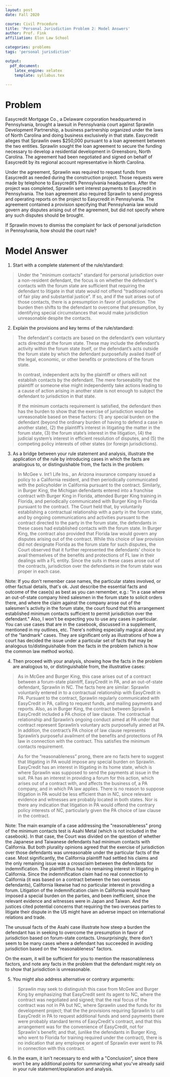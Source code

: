 ```yaml
---
layout: post 
date: Fall 2020

course: Civil Procedure 
title: 'Personal Jurisdiction Problem 2: Model Answers'
author: Prof. Fink
affiliation: Elon Law School 

categories: problems 
tags: 'personal jurisdiction'

output: 
  pdf_document:
    latex_engine: xelatex
    template: syllabus.tex
  
---
```


# Problem

Easycredit Mortgage Co., a Delaware corporation headquartered in Pennsylvania, brought a lawsuit in Pennsylvania court against Sprawlin Development Partnership, a business partnership organized under the laws of North Carolina and doing business exclusively in that state. Easycredit alleges that Sprawlin owes $250,000 pursuant to a loan agreement between the two entities. Sprawlin sought the loan agreement to secure the funding necessary to develop a residential development in Greensboro, North Carolina. The agreement had been negotiated and signed on behalf of Easycredit by its regional account representative in North Carolina.

Under the agreement, Sprawlin was required to request funds from Easycredit as needed during the construction project. Those requests were made by telephone to Easycredit’s Pennsylvania headquarters. After the project was completed, Sprawlin sent interest payments to Easycredit in Pennsylvania. The loan agreement also required Sprawlin to send progress and operating reports on the project to Easycredit in Pennsylvania. The agreement contained a provision specifying that Pennsylvania law would govern any disputes arising out of the agreement, but did not specify where any such disputes should be brought. 

If Sprawlin moves to dismiss the complaint for lack of personal jurisdiction in Pennsylvania, how should the court rule?

# Model Answer 

1. Start with a complete statement of the rule/standard:

> Under the "minimum contacts" standard for personal jurisdiction over a non-resident defendant, the focus is on whether the defendant's contacts with the forum state are sufficient that requiring the defendant to litigate in that state would not offend "traditional notions of fair play and substantial justice". If so, and if the suit arises out of those contacts, there is a presumption in favor of jurisdiction. The burden then shifts to the defendant to overcome that presumption, by identifying special circumstances that would make jurisdiction unreasonable despite the contacts. 

2. Explain the provisions and key terms of the rule/standard: 

> The defendant's contacts are based on the defendant’s own voluntary acts directed at the forum state. These may include the defendant’s activity within the forum state itself, or the defendant’s acts outside the forum state by which the defendant purposefully availed itself of the legal, economic, or other benefits or protections of the forum state.
> 
> In contrast, independent acts by the plaintiff or others will not establish contacts by the defendant. The mere forseeability that the plaintiff or someone else might independently take actions leading to a cause of action arising in another state is not enough to subject the defendant to jurisdiction in that state. 
> 
> If the minimum contacts requirement is satisfied, the defendant then has the burden to show that the exercise of jurisdiction would be unreasonable based on these factors: (1) any special burden on the defendant (beyond the ordinary burden of having to defend a case in another state), (2) the plaintiff’s interest in litigating the matter in the forum state, (3) the forum state’s interest in the litigation, (4) the judicial system’s interest in efficient resolution of disputes, and (5) the competing policy interests of other states (or foreign jurisdictions). 

3. As a bridge between your rule statement and analysis, illustrate the application of the rule by introducing cases in which the facts are analogous to, or distinguishable from, the facts in the problem:

> In McGee v. Int’l Life Ins., an Arizona insurance company issued a policy to a California resident, and then periodically communicated with the policyholder in California pursuant to the contract. Similarly, in Burger King, the Michigan defendants entered into a franchise contract with Burger King in Florida, attended Burger King training in Florida, and periodically communicated with Burger King in Florida pursuant to the contract. The Court held that, by voluntarily establishing a contractual relationship with a party in the forum state, and by ongoing communications and activities pursuant to the contract directed to the party in the forum state, the defendants in these cases had established contacts with the forum state. In Burger King, the contract also provided that Florida law would govern any disputes arising out of the contract. While this choice of law provision did not designate Florida as the forum state for such disputes, the Court observed that it further represented the defendants’ choice to avail themselves of the benefits and protections of FL law in their dealings with a FL entity. Since the suits in these cases arose out of the contracts, jurisdiction over the defendants in the forum state was proper in each case.

Note: If you don't remember case names, the particular states involved, or other factual details, that's ok. Just describe the essential facts and outcome of the case(s) as best as you can remember, e.g.: "In a case where an out-of-state company hired salesmen in the forum state to solicit orders there, and where the claim against the company arose out of the salesmen's activity in the forum state, the court found that this arrangement established minimum contacts sufficient to permit jurisdiction over the defendant." Also, I won't be expecting you to use any cases in particular. You can use cases that are in the casebook, discussed in a supplement, mentioned in my outlines, etc. There's nothing especially magical about any of the "landmark" cases. They are significant only as illustrations of how a court has decided the issue under a particular set of facts that may be analogous to/distinguishable from the facts in the problem (which is how the common law method works). 

4. Then proceed with your analysis, showing how the facts in the problem are analogous to, or distinguishable from, the illustrative cases:

> As in McGee and Burger King, this case arises out of a contract between a forum-state plaintiff, EasyCredit in PA, and an out-of-state defendant, Sprawlin in NC. The facts here are similar: Sprawlin voluntarily entered in to a contractual relationship with EasyCredit in PA. Pursuant to the contract, Sprawlin regularly communicated with EasyCredit in PA, calling to request funds, and mailing payments and reports. Also, as in Burger King, the contract between Sprawlin & EasyCredit included a PA choice of law clause. The contractual relationship and Sprawlin’s ongoing conduct aimed at PA under that contract represent Sprawlin’s voluntary acts purposefully aimed at PA. In addition, the contract’s PA choice of law clause represents Sprawlin’s purposeful availment of the benefits and protections of PA law in connection with the contract. This satisfies the minimum contacts requirement. 

> As for the “reasonableness” prong, there are no facts here to suggest that litigating in PA would impose any special burden on Sprawlin. EasyCredit has an interest in litigating in its home state, which is where Sprawlin was supposed to send the payments at issue in the suit. PA has an interest in providing a forum for this action, which arises out of a contract with, and affects the business of, a PA company, and in which PA law applies. There is no reason to suppose litigation in PA would be less efficient than in NC, since relevant evidence and witnesses are probably located in both states. Nor is there any indication that litigation in PA would offend the contrary policy interests of NC, particularly given the PA choice of law clause in the contract. 

Note: The main example of a case addressing the "reasonableness" prong of the minimum contacts test is Asahi Metal (which is not included in the casebook). In that case, the Court was divided on the question of whether the Japanese and Taiwanese defendants had minimum contacts with California. But both plurality opinions agreed that the exercise of jurisdiction over those defendants was unreasonable under the particular facts of the case. Most significantly, the California plaintiff had settled his claims and the only remaining issue was a crossclaim between the defendants for indemnification. The plaintiff thus had no remaining interest in litigating in California. Since the indemnification claim had no real connection to California (it was based on a contract between the two overseas defendants), California likewise had no particular interest in providing a forum. Litigation of the indemnification claim in California would have imposed a special burden on the parties, and been inefficient, since the relevant evidence and witnesses were in Japan and Taiwan. And the justices cited potential concerns that requiring the two overseas parties to litigate their dispute in the US might have an adverse impact on international relations and trade. 

The unusual facts of the Asahi case illustrate how steep a burden the defendant has in seeking to overcome the presumption in favor of jurisdiction based on forum-state contacts. Unsurprisingly, there don't seem to be many cases where a defendant has succeeded in avoiding jurisdiction based on the "reasonableness" factors. 

On the exam, it will be sufficient for you to mention the reasonableness factors, and note any facts in the problem that the defendant might rely on to show that jurisdiction is unreasonable. 

5. You might also address alternative or contrary arguments: 

> Sprawlin may seek to distinguish this case from McGee and Burger King by emphasizing that EasyCredit sent its agent to NC, where the contract was negotiated and signed; that the real focus of the contract was not in PA but NC, where Sprawlin used the funds for its development project; that the the provisions requiring Sprawlin to call EasyCredit in PA to request additional funds and send payments there were probably standard terms of EasyCredit's contract, and that this arrangement was for the convenience of EasyCredit, not for Sprawlin's benefit; and that, (unlike the defendants in Burger King, who went to Florida for training required under the contract), there is no indication that any employee or agent of Sprawlin ever went to PA in connection with this contract.

6. In the exam, it isn't necessary to end with a "Conclusion", since there won't be any additional points for summarizing what you've already said in your rule statement/explanation and analysis. 